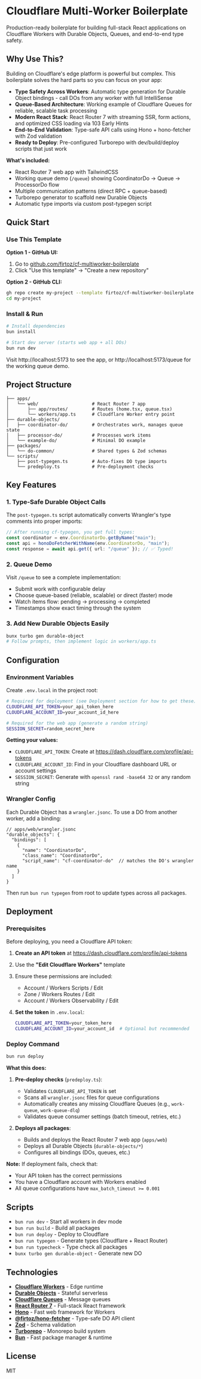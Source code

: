 # Cloudflare Multi-Worker Boilerplate

Production-ready boilerplate for building full-stack React applications on Cloudflare Workers with Durable Objects, Queues, and end-to-end type safety.

## Why Use This?

Building on Cloudflare's edge platform is powerful but complex. This boilerplate solves the hard parts so you can focus on your app:

- **Type Safety Across Workers**: Automatic type generation for Durable Object bindings - call DOs from any worker with full IntelliSense
- **Queue-Based Architecture**: Working example of Cloudflare Queues for reliable, scalable task processing
- **Modern React Stack**: React Router 7 with streaming SSR, form actions, and optimized CSS loading via 103 Early Hints
- **End-to-End Validation**: Type-safe API calls using Hono + hono-fetcher with Zod validation
- **Ready to Deploy**: Pre-configured Turborepo with dev/build/deploy scripts that just work

**What's included:**
- React Router 7 web app with TailwindCSS
- Working queue demo (`/queue`) showing CoordinatorDo → Queue → ProcessorDo flow
- Multiple communication patterns (direct RPC + queue-based)
- Turborepo generator to scaffold new Durable Objects
- Automatic type imports via custom post-typegen script

## Quick Start

### Use This Template

**Option 1 - GitHub UI:**
1. Go to [github.com/firtoz/cf-multiworker-boilerplate](https://github.com/firtoz/cf-multiworker-boilerplate)
2. Click "Use this template" → "Create a new repository"

**Option 2 - GitHub CLI:**
```bash
gh repo create my-project --template firtoz/cf-multiworker-boilerplate --public
cd my-project
```

### Install & Run

```bash
# Install dependencies
bun install

# Start dev server (starts web app + all DOs)
bun run dev
```

Visit http://localhost:5173 to see the app, or http://localhost:5173/queue for the working queue demo.

## Project Structure

```
├── apps/
│   └── web/                    # React Router 7 app
│       ├── app/routes/         # Routes (home.tsx, queue.tsx)
│       └── workers/app.ts      # Cloudflare Worker entry point
├── durable-objects/
│   ├── coordinator-do/         # Orchestrates work, manages queue state
│   ├── processor-do/           # Processes work items
│   └── example-do/             # Minimal DO example
├── packages/
│   └── do-common/              # Shared types & Zod schemas
└── scripts/
    ├── post-typegen.ts         # Auto-fixes DO type imports
    └── predeploy.ts            # Pre-deployment checks
```

## Key Features

### 1. Type-Safe Durable Object Calls

The `post-typegen.ts` script automatically converts Wrangler's type comments into proper imports:

```typescript
// After running cf-typegen, you get full types:
const coordinator = env.CoordinatorDo.getByName("main");
const api = honoDoFetcherWithName(env.CoordinatorDo, "main");
const response = await api.get({ url: "/queue" }); // ✅ Typed!
```

### 2. Queue Demo

Visit `/queue` to see a complete implementation:
- Submit work with configurable delay
- Choose queue-based (reliable, scalable) or direct (faster) mode
- Watch items flow: pending → processing → completed
- Timestamps show exact timing through the system

### 3. Add New Durable Objects Easily

```bash
bunx turbo gen durable-object
# Follow prompts, then implement logic in workers/app.ts
```

## Configuration

### Environment Variables

Create `.env.local` in the project root:

```bash
# Required for deployment (see Deployment section for how to get these)
CLOUDFLARE_API_TOKEN=your_api_token_here
CLOUDFLARE_ACCOUNT_ID=your_account_id_here

# Required for the web app (generate a random string)
SESSION_SECRET=random_secret_here
```

**Getting your values:**
- `CLOUDFLARE_API_TOKEN`: Create at https://dash.cloudflare.com/profile/api-tokens
- `CLOUDFLARE_ACCOUNT_ID`: Find in your Cloudflare dashboard URL or account settings
- `SESSION_SECRET`: Generate with `openssl rand -base64 32` or any random string

### Wrangler Config

Each Durable Object has a `wrangler.jsonc`. To use a DO from another worker, add a binding:

```jsonc
// apps/web/wrangler.jsonc
"durable_objects": {
  "bindings": [
    {
      "name": "CoordinatorDo",
      "class_name": "CoordinatorDo",
      "script_name": "cf-coordinator-do"  // matches the DO's wrangler name
    }
  ]
}
```

Then run `bun run typegen` from root to update types across all packages.

## Deployment

### Prerequisites

Before deploying, you need a Cloudflare API token:

1. **Create an API token** at https://dash.cloudflare.com/profile/api-tokens
2. Use the **"Edit Cloudflare Workers"** template
3. Ensure these permissions are included:
   - Account / Workers Scripts / Edit
   - Zone / Workers Routes / Edit  
   - Account / Workers Observability / Edit

4. **Set the token** in `.env.local`:
   ```bash
   CLOUDFLARE_API_TOKEN=your_token_here
   CLOUDFLARE_ACCOUNT_ID=your_account_id  # Optional but recommended
   ```

### Deploy Command

```bash
bun run deploy
```

**What this does:**

1. **Pre-deploy checks** (`predeploy.ts`):
   - Validates `CLOUDFLARE_API_TOKEN` is set
   - Scans all `wrangler.jsonc` files for queue configurations
   - Automatically creates any missing Cloudflare Queues (e.g., `work-queue`, `work-queue-dlq`)
   - Validates queue consumer settings (batch timeout, retries, etc.)

2. **Deploys all packages**:
   - Builds and deploys the React Router 7 web app (`apps/web`)
   - Deploys all Durable Objects (`durable-objects/*`)
   - Configures all bindings (DOs, queues, etc.)

**Note:** If deployment fails, check that:
- Your API token has the correct permissions
- You have a Cloudflare account with Workers enabled
- All queue configurations have `max_batch_timeout >= 0.001`

## Scripts

- `bun run dev` - Start all workers in dev mode
- `bun run build` - Build all packages
- `bun run deploy` - Deploy to Cloudflare
- `bun run typegen` - Generate types (Cloudflare + React Router)
- `bun run typecheck` - Type check all packages
- `bunx turbo gen durable-object` - Generate new DO

## Technologies

- **[Cloudflare Workers](https://workers.cloudflare.com/)** - Edge runtime
- **[Durable Objects](https://developers.cloudflare.com/durable-objects/)** - Stateful serverless
- **[Cloudflare Queues](https://developers.cloudflare.com/queues/)** - Message queues
- **[React Router 7](https://reactrouter.com/)** - Full-stack React framework
- **[Hono](https://hono.dev/)** - Fast web framework for Workers
- **[@firtoz/hono-fetcher](https://www.npmjs.com/package/@firtoz/hono-fetcher)** - Type-safe DO API client
- **[Zod](https://zod.dev/)** - Schema validation
- **[Turborepo](https://turbo.build/repo)** - Monorepo build system
- **[Bun](https://bun.sh/)** - Fast package manager & runtime

## License

MIT
